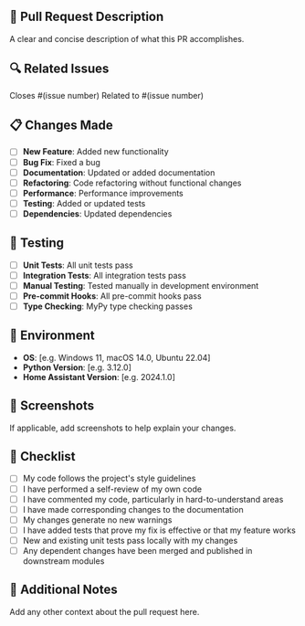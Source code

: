 ## 🚀 Pull Request Description
A clear and concise description of what this PR accomplishes.

## 🔍 Related Issues
Closes #(issue number)
Related to #(issue number)

## 📋 Changes Made
- [ ] **New Feature**: Added new functionality
- [ ] **Bug Fix**: Fixed a bug
- [ ] **Documentation**: Updated or added documentation
- [ ] **Refactoring**: Code refactoring without functional changes
- [ ] **Performance**: Performance improvements
- [ ] **Testing**: Added or updated tests
- [ ] **Dependencies**: Updated dependencies

## 🧪 Testing
- [ ] **Unit Tests**: All unit tests pass
- [ ] **Integration Tests**: All integration tests pass
- [ ] **Manual Testing**: Tested manually in development environment
- [ ] **Pre-commit Hooks**: All pre-commit hooks pass
- [ ] **Type Checking**: MyPy type checking passes

## 📱 Environment
- **OS**: [e.g. Windows 11, macOS 14.0, Ubuntu 22.04]
- **Python Version**: [e.g. 3.12.0]
- **Home Assistant Version**: [e.g. 2024.1.0]

## 📸 Screenshots
If applicable, add screenshots to help explain your changes.

## 📝 Checklist
- [ ] My code follows the project's style guidelines
- [ ] I have performed a self-review of my own code
- [ ] I have commented my code, particularly in hard-to-understand areas
- [ ] I have made corresponding changes to the documentation
- [ ] My changes generate no new warnings
- [ ] I have added tests that prove my fix is effective or that my feature works
- [ ] New and existing unit tests pass locally with my changes
- [ ] Any dependent changes have been merged and published in downstream modules

## 🔧 Additional Notes
Add any other context about the pull request here.
